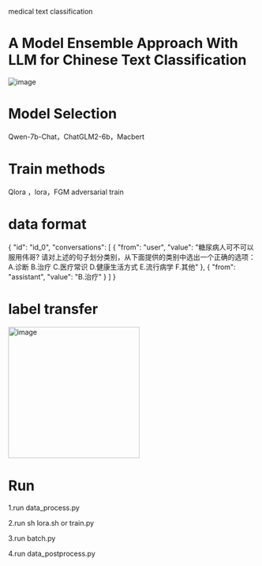 medical text classification

# A Model Ensemble Approach With LLM for Chinese Text Classification

![image](https://github.com/swaggy66/Chinese-Text-Classification/assets/91064816/b6504dff-11d3-4d03-b87c-549bc1fcb2b2)

# Model Selection

Qwen-7b-Chat，ChatGLM2-6b，Macbert

# Train methods

Qlora ，lora，FGM adversarial train

# data format

{
    "id": "id_0",
    "conversations": [
      {
        "from": "user",
        "value": "糖尿病人可不可以服用伟哥? 请对上述的句子划分类别，从下面提供的类别中选出一个正确的选项：A.诊断 B.治疗 C.医疗常识 D.健康生活方式 E.流行病学 F.其他"
      },
      {
        "from": "assistant",
        "value": "B.治疗"
      }
    ]
  }
# label transfer

<img width="266" alt="image" src="https://github.com/swaggy66/Chinese-Text-Classification/assets/91064816/9abc3923-a355-4d74-9cf5-f15c836613d8">

# Run
1.run data_process.py

2.run sh lora.sh or train.py

3.run batch.py

4.run data_postprocess.py
